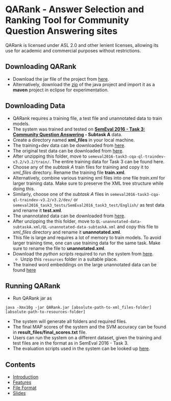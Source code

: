 # QARank - Answer Selection and Ranking Tool for Community Question Answering sites
QARank is licensed under ASL 2.0 and other lenient licenses, allowing its use for academic and commercial purposes without restrictions.

## Downloading QARank
* Download the jar file of the project from [here](https://github.com/tudarmstadt-lt/QASelection/releases/download/release1/QARank.jar).
* Alternatively, download the [zip](https://github.com/tudarmstadt-lt/QASelection/archive/master.zip) of the java project and import it as a **maven** project in eclipse for experimentation.

## Downloading Data
* QARank requires a training file, a test file and unannotated data to train models.
* The system was trained and tested on **[SemEval 2016 - Task 3: Community Question Answering](http://alt.qcri.org/semeval2016/task3/) - Subtask A** data.
* Create a directory named **xml_files** in your local machine.
* The training+dev data can be downloaded from [here](http://alt.qcri.org/semeval2016/task3/data/uploads/semeval2016-task3-cqa-ql-traindev-v3.2.zip).
* The original test data can be downloaded from
[here](http://alt.qcri.org/semeval2016/task3/data/uploads/semeval2016_task3_tests.zip).
* After unzipping this folder, move to `semeval2016-task3-cqa-ql-traindev-v3.2/v3.2/train/`. The entire training data for Task 3 can be found here. 
 * Choose any of the *subtask A* train files for training and copy it to *xml_files* directory. Rename the training file **train.xml**.
 * Alternatively, combine various training xml files into one file *train.xml* for larger training data. Make sure to preserve the XML tree structure while doing this.
* Similarly, choose one of the *subtask A* files in `semeval2016-task3-cqa-ql-traindev-v3.2/v3.2/dev/` or `semeval2016_task3_tests/SemEval2016_task3_test/English/` as test data and rename it **test.xml**.
* The unannotated data can be downloaded from [here](http://alt.qcri.org/semeval2016/task3/data/uploads/QL-unannotated-data-subtaskA.xml.zip).
 * After unzipping the this folder, move to `QL-unannotated-data-subtaskA.xml/QL-unannotated-data-subtaskA.xml` and copy this file to *xml_files* directory and rename it **unannotated.xml**.
 * This file is large and requires a lot of memory to train models. To avoid larger training time, one can use training data for the same task. Make sure to rename the file to **unannotated.xml**.
* Download the *python scripts* required to run the system from [here](https://github.com/tudarmstadt-lt/QASelection/releases/download/release1/resources.zip).
  * Unzip this `resources` folder in a suitable place.
* The trained word embeddings on the large unannotated data can be found [here](https://github.com/tudarmstadt-lt/QASelection/releases/download/release1/vectors_unannotated.txt)

## Running QARank
* Run QARank jar as
```
java -Xmx10g -jar QARank.jar [absolute-path-to-xml_files-folder] [absolute-path-to-resources-folder]
```
* The system will generate all folders and required files.
* The final MAP scores of the system and the SVM accuracy can be found in **result_files/final_scores.txt** file.
* Users can run the system on a different dataset, given the training and test files are in the format as in SemEval 2016 - Task 3.  
* The evaluation scripts used in the system can be looked up [here](http://alt.qcri.org/semeval2016/task3/data/uploads/semeval2016_task3_submissions_and_score.zip).

## Contents
* [Introduction](https://github.com/tudarmstadt-lt/QASelection/blob/master/src/main/java/cqa/doc/Home.md)
* [Features](https://github.com/tudarmstadt-lt/QASelection/blob/master/src/main/java/cqa/doc/Features.md)
* [File Format](https://github.com/tudarmstadt-lt/QASelection/blob/master/src/main/java/cqa/doc/file_format.md)
* [Slides](https://github.com/tudarmstadt-lt/QASelection/releases/download/release1/conference_presentation.pdf)

